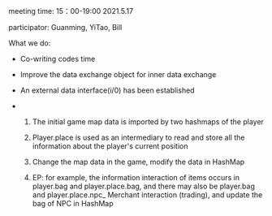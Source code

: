 meeting time: 15：00-19:00 2021.5.17

participator: Guanming, YiTao, Bill

What we do: 
- Co-writing codes time
- Improve the data exchange object for inner data exchange
- An external data interface(i/0) has been established

- 1. The initial game map data is imported by two hashmaps of the player
  
  2. Player.place is used as an intermediary to read and store all the information about the player's current position
  
  3. Change the map data in the game, modify the data in HashMap
  
  4. EP: for example, the information interaction of items occurs in player.bag and player.place.bag, and there may also be player.bag and player.place.npc_ Merchant interaction (trading), and update the bag of NPC in HashMap